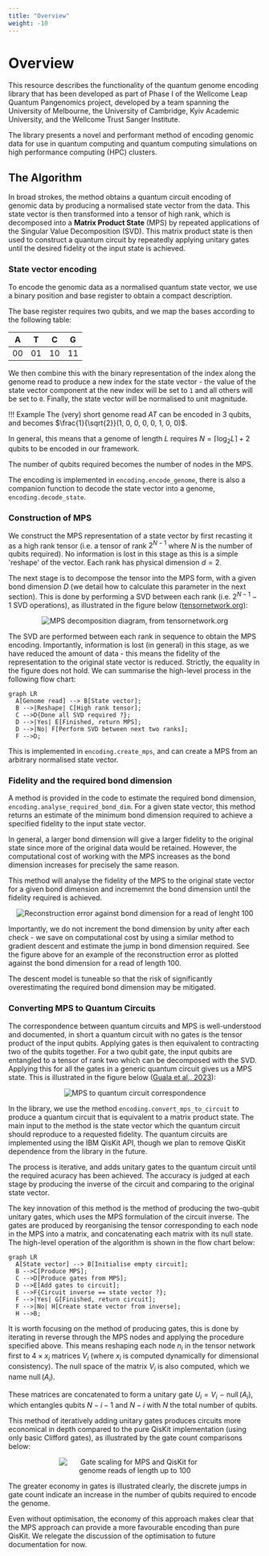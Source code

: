 ```yaml
---
title: "Overview"
weight: -10
---
```


# Overview

This resource describes the functionality of the quantum genome
encoding library that has been developed as part of Phase I of
the Wellcome Leap Quantum Pangenomics project, developed by a
team spanning the University of Melbourne, the University of
Cambridge, Kyiv Academic University, and the Wellcome Trust
Sanger Institute.

The library presents a novel and performant method of encoding
genomic data for use in quantum computing and quantum computing
simulations on high performance computing (HPC) clusters.

## The Algorithm

In broad strokes, the method obtains a quantum circuit encoding
of genomic data by producing a normalised state vector from the
data. This state vector is then transformed into a tensor of
high rank, which is decomposed into a **Matrix Product State** (MPS)
by repeated applications of the Singular Value Decomposition (SVD).
This matrix product state is then used to construct a quantum
circuit by repeatedly applying unitary gates until the desired
fidelity ot the input state is achieved.

### State vector encoding

To encode the genomic data as a normalised quantum state vector,
we use a binary position and base register to obtain a compact
description.

The base register requires two qubits, and we map the bases according
to the following table:

|  A |  T |  C |  G |
|----|----|----|----|
| 00 | 01 | 10 | 11 |

We then combine this with the binary representation of the index along
the genome read to produce a new index for the state vector - the value
of the state vector component at the new index will be set to `1` and
all others will be set to `0`. Finally, the state vector will be
normalised to unit magnitude.

!!! Example
    The (very) short genome read $AT$ can be encoded in 3 qubits, and
    becomes $\frac{1}{\sqrt{2}}(1, 0, 0, 0, 0, 1, 0, 0)$.

In general, this means that a genome of length $L$ requires
$N = \lceil \log_2{L} \rceil + 2$ qubits to be encoded in our framework.

The number of qubits required becomes the number of nodes in the MPS.

The encoding is implemented in `encoding.encode_genome`, there is also a
companion function to decode the state vector into a genome,
`encoding.decode_state`.

### Construction of MPS

We construct the MPS representation of a state vector by first recasting
it as a high rank tensor (i.e. a tensor of rank $2^{N-1}$ where $N$ is the
number of qubits required). No information is lost in this stage as this
is a simple 'reshape' of the vector. Each rank has physical dimension
$d=2$.

The next stage is to decompose the tensor into the MPS form, with a given
bond dimension $D$ (we detail how to calculate this parameter in the next
section). This is done by performing a SVD between each rank (i.e. $2^{N-1}-1$
SVD operations), as illustrated in the figure below
([tensornetwork.org](https://tensornetwork.org/mps/mpstt_diagram.png)):

<p align="center">
  <img alt="MPS decomposition diagram, from tensornetwork.org" src="https://tensornetwork.org/mps/mpstt_diagram.png"/>
</p>

The SVD are performed between each rank in sequence to obtain the MPS encoding.
Importantly, information is lost (in general) in this stage, as we have reduced
the amount of data - this means the fidelity of the representation to the
original state vector is reduced. Strictly, the equality in the figure does not
hold. We can summarise the high-level process in the following flow chart:

``` mermaid
graph LR
  A[Genome read] --> B[State vector];
  B -->|Reshape| C[High rank tensor];
  C -->D{Done all SVD required ?};
  D -->|Yes| E[Finished, return MPS];
  D -->|No| F[Perform SVD between next two ranks];
  F -->D;
```

This is implemented in `encoding.create_mps`, and can create a MPS from an
arbitrary normalised state vector.

### Fidelity and the required bond dimension

A method is provided in the code to estimate the required bond dimension,
`encoding.analyse_required_bond_dim`. For a given state vector, this method
returns an estimate of the minimum bond dimension required to achieve a
specified fidelity to the input state vector.

In general, a larger bond dimension will give a larger fidelity to the original
state since more of the original data would be retained. However, the
computational cost of working with the MPS increases as the bond dimension
increases for precisely the same reason.

This method will analyse the fidelity of the MPS to the original state vector
for a given bond dimension and incrememnt the bond dimension until the fidelity
required is achieved.

<p align="center">
  <img alt="Reconstruction error against bond dimension for a read of lenght 100" src="img/reconstruction_error_l_100.pdf"/>
</p>

Importantly, we do not increment the bond dimension by unity after each check -
we save on computational cost by using a similar method to gradient descent
and estimate the jump in bond dimension required. See the figure above for an
example of the reconstruction error as plotted against the bond dimension
for a read of length 100.

The descent model is tuneable so that the risk of significantly overestimating
the required bond dimension may be mitigated.


### Converting MPS to Quantum Circuits

The correspondence between quantum circuits and MPS is well-understood and
documented, in short a quantum circuit with no gates is the tensor product of
the input qubits. Applying gates is then equivalent to contracting two of the
qubits together. For a two qubit gate, the input qubits are entangled to a tensor
of rank two which can be decomposed with the SVD. Applying this for all the gates
in a generic quantum circuit gives us a MPS state. This is illustrated in the
figure below ([Guala et al., 2023](https://www.nature.com/articles/s41598-023-30258-y)):

<p align="center">
  <img alt="MPS to quantum circuit correspondence" src="img/mps-circuit.png">
</p>

In the library, we use the method `encoding.convert_mps_to_circuit` to produce a
quantum circuit that is equivalent to a matrix product state. The main input to
the method is the state vector which the quantum circuit should reproduce to a
requested fidelity. The quantum circuits are implemented using the IBM QisKit
API, though we plan to remove QisKit dependence from the library in the future.

The process is iterative, and adds unitary gates to the quantum circuit until the
required acuracy has been achieved. The accuracy is judged at each stage by producing
the inverse of the circuit and comparing to the original state vector.

The key innovation of this method is the method of producing the two-qubit unitary
gates, which uses the MPS formulation of the circuit inverse. The gates are produced
by reorganising the tensor corresponding to each node in the MPS into a matrix, and
concatenating each matrix with its null state. The high-level operation of the
algorithm is shown in the flow chart below:

``` mermaid
graph LR
  A[State vector] --> B[Initialise empty circuit];
  B -->C[Produce MPS];
  C -->D[Produce gates from MPS];
  D -->E[Add gates to circuit];
  E -->F{Circuit inverse == state vector ?};
  F -->|Yes| G[Finished, return circuit];
  F -->|No| H[Create state vector from inverse];
  H -->B;
```

It is worth focusing on the method of producing gates, this is done by iterating
in reverse through the MPS nodes and applying the procedure specified above. This
means reshaping each node $n_i$ in the tensor network first to $4\times x_i$ matrices
$V_i$ (where $x_i$ is computed dynamically for dimensional consistency). The null
space of the matrix $V_i$ is also computed, which we name $\operatorname{null}(A_i)$.

These matrices are concatenated to form a unitary gate
$U_i=V_i \frown \operatorname{null}(A_i)$, which entangles qubits $N-i-1$ and $N-i$ with
$N$ the total number of qubits.

This method of iteratively adding unitary gates produces circuits more economical in
depth compared to the pure QisKit implementation (using only basic Clifford gates),
as illustrated by the gate count comparisons below:

<p align="center">
  <img alt="Gate scaling for MPS and QisKit for genome reads of length up to 100" style="max-width: 60%" src="img/phi_gate_scaling.png"/>
</p>

The greater economy in gates is illustrated clearly, the discrete jumps in gate count
indicate an increase in the number of qubits required to encode the genome.

Even without optimisation, the economy of this approach makes clear that the MPS
approach can provide a more favourable encoding than pure QisKit. We relegate
the discussion of the optimisation to future documentation for now.
